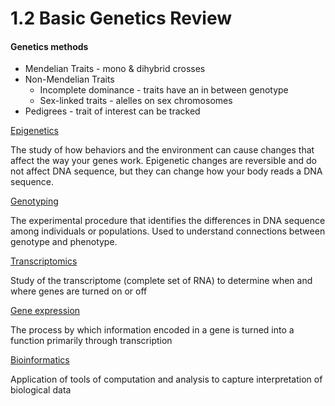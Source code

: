 # 1.2 Basic Genetics Review

#### Genetics methods

* Mendelian Traits - mono & dihybrid crosses
* Non-Mendelian Traits
  * Incomplete dominance - traits have an in between genotype&#x20;
  * Sex-linked traits - alelles on sex chromosomes&#x20;
* Pedigrees - trait of interest can be tracked&#x20;

[Epigenetics](https://www.cdc.gov/genomics/disease/epigenetics.htm)&#x20;

The study of how behaviors and the environment can cause changes that affect the way your genes work. Epigenetic changes are reversible and do not affect DNA sequence, but they can change how your body reads a DNA sequence.&#x20;

[Genotyping ](https://www.idtdna.com/pages/applications/genotyping)

The experimental procedure that identifies the differences in DNA sequence among individuals or populations. Used to understand connections between genotype and phenotype.&#x20;

[Transcriptomics](https://www.genome.gov/about-genomics/fact-sheets/Transcriptome-Fact-Sheet)&#x20;

Study of the transcriptome (complete set of RNA) to determine when and where genes are turned on or off&#x20;

[Gene expression](https://www.genome.gov/genetics-glossary/Gene-Expression)&#x20;

The process by which information encoded in a gene is turned into a function primarily through transcription&#x20;

[Bioinformatics](https://www.ncbi.nlm.nih.gov/pmc/articles/PMC1122955/)&#x20;

Application of tools of computation and analysis to capture interpretation of biological data&#x20;
